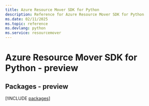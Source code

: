 ```yaml
---
title: Azure Resource Mover SDK for Python
description: Reference for Azure Resource Mover SDK for Python
ms.date: 02/11/2025
ms.topic: reference
ms.devlang: python
ms.service: resourcemover
---
```

# Azure Resource Mover SDK for Python - preview
## Packages - preview
[!INCLUDE [packages](resource-mover-index.md)]